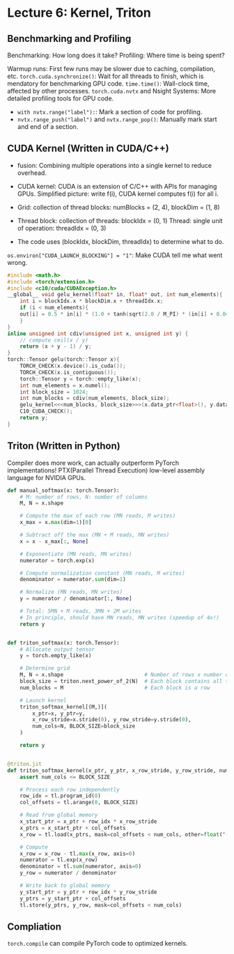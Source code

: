 # Lecture 6: Kernel, Triton

## Benchmarking and Profiling

Benchmarking: How long does it take?
Profiling: Where time is being spent?

Warmup runs: First few runs may be slower due to caching, compilation, etc.
`torch.cuda.synchronize()`: Wait for all threads to finish, which is mendatory for benchmarking GPU code.
`time.time()`: Wall-clock time, affected by other processes.
`torch.cuda.nvtx` and Nsight Systems: More detailed profiling tools for GPU code.
- `with nvtx.range("label"):`: Mark a section of code for profiling.
- `nvtx.range_push("label")` and `nvtx.range_pop()`: Manually mark start and end of a section.

## CUDA Kernel (Written in CUDA/C++)
- fusion: Combining multiple operations into a single kernel to reduce overhead.

- CUDA kernel: CUDA is an extension of C/C++ with APIs for managing GPUs.
Simplified picture: write f(i), CUDA kernel computes f(i) for all i.

- Grid: collection of thread blocks: numBlocks = (2, 4), blockDim = (1, 8)

- Thread block: collection of threads: blockIdx = (0, 1)
Thread: single unit of operation: threadIdx = (0, 3)

- The code uses (blockIdx, blockDim, threadIdx) to determine what to do.

`os.environ["CUDA_LAUNCH_BLOCKING"] = "1"`: Make CUDA tell me what went wrong.

```c++
#include <math.h>
#include <torch/extension.h>
#include <c10/cuda/CUDAException.h>
__global__ void gelu_kernel(float* in, float* out, int num_elements){
    int i = blockIdx.x * blockDim.x + threadIdx.x;
    if (i < num_elements){
    out[i] = 0.5 * in[i] * (1.0 + tanh(sqrt(2.0 / M_PI) * (in[i] + 0.044715 * pow(in[i], 3))));
    }
}
inline unsigned int cdiv(unsigned int x, unsigned int y) {
    // compute ceil(x / y) 
    return (x + y - 1) / y;
}
torch::Tensor gelu(torch::Tensor x){
    TORCH_CHECK(x.device().is_cuda());
    TORCH_CHECK(x.is_contiguous());
    torch::Tensor y = torch::empty_like(x);
    int num_elements = x.numel();
    int block_size = 1024;
    int num_blocks = cdiv(num_elements, block_size);
    gelu_kernel<<<num_blocks, block_size>>>(x.data_ptr<float>(), y.data_ptr<float>(), num_elements);
    C10_CUDA_CHECK();
    return y;
}
```
## Triton (Written in Python)
Compiler does more work, can actually outperform PyTorch implementations!
PTX(Parallel Thread Execution) low-level assembly language for NVIDIA GPUs.

```python
def manual_softmax(x: torch.Tensor):
    # M: number of rows, N: number of columns
    M, N = x.shape

    # Compute the max of each row (MN reads, M writes)
    x_max = x.max(dim=1)[0]

    # Subtract off the max (MN + M reads, MN writes)
    x = x - x_max[:, None]

    # Exponentiate (MN reads, MN writes)
    numerator = torch.exp(x)

    # Compute normalization constant (MN reads, M writes)
    denominator = numerator.sum(dim=1)

    # Normalize (MN reads, MN writes)
    y = numerator / denominator[:, None]

    # Total: 5MN + M reads, 3MN + 2M writes
    # In principle, should have MN reads, MN writes (speedup of 4x!)
    return y


def triton_softmax(x: torch.Tensor):
    # Allocate output tensor
    y = torch.empty_like(x)

    # Determine grid
    M, N = x.shape                          # Number of rows x number of columns
    block_size = triton.next_power_of_2(N)  # Each block contains all the columns
    num_blocks = M                          # Each block is a row

    # Launch kernel
    triton_softmax_kernel[(M,)](
        x_ptr=x, y_ptr=y,
        x_row_stride=x.stride(0), y_row_stride=y.stride(0),
        num_cols=N, BLOCK_SIZE=block_size
    )

    return y


@triton.jit
def triton_softmax_kernel(x_ptr, y_ptr, x_row_stride, y_row_stride, num_cols, BLOCK_SIZE: tl.constexpr):
    assert num_cols <= BLOCK_SIZE

    # Process each row independently
    row_idx = tl.program_id(0)
    col_offsets = tl.arange(0, BLOCK_SIZE)

    # Read from global memory
    x_start_ptr = x_ptr + row_idx * x_row_stride
    x_ptrs = x_start_ptr + col_offsets
    x_row = tl.load(x_ptrs, mask=col_offsets < num_cols, other=float("-inf"))

    # Compute
    x_row = x_row - tl.max(x_row, axis=0)
    numerator = tl.exp(x_row)
    denominator = tl.sum(numerator, axis=0)
    y_row = numerator / denominator

    # Write back to global memory
    y_start_ptr = y_ptr + row_idx * y_row_stride
    y_ptrs = y_start_ptr + col_offsets
    tl.store(y_ptrs, y_row, mask=col_offsets < num_cols)
```

## Compliation
`torch.compile` can compile PyTorch code to optimized kernels.
